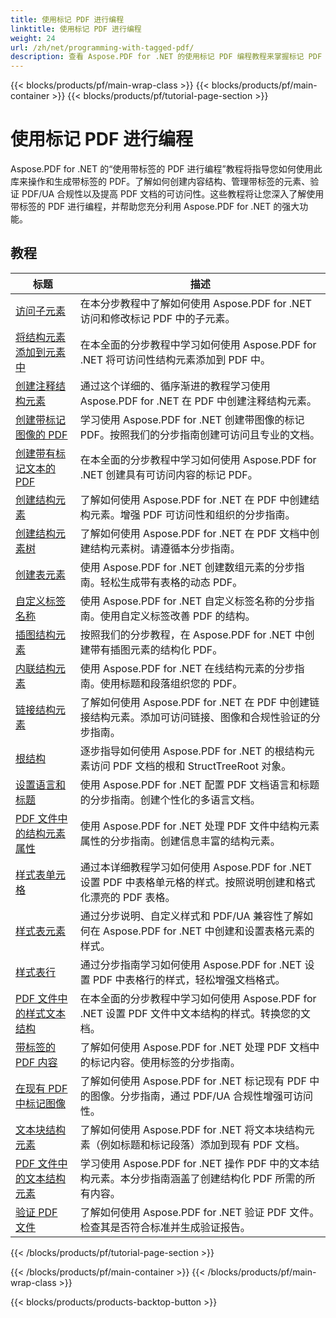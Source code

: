 ```yaml
---
title: 使用标记 PDF 进行编程
linktitle: 使用标记 PDF 进行编程
weight: 24
url: /zh/net/programming-with-tagged-pdf/
description: 查看 Aspose.PDF for .NET 的使用标记 PDF 编程教程来掌握标记 PDF 的操作和生成。
---
```


{{< blocks/products/pf/main-wrap-class >}}
{{< blocks/products/pf/main-container >}}
{{< blocks/products/pf/tutorial-page-section >}}

# 使用标记 PDF 进行编程


Aspose.PDF for .NET 的“使用带标签的 PDF 进行编程”教程将指导您如何使用此库来操作和生成带标签的 PDF。了解如何创建内容结构、管理带标签的元素、验证 PDF/UA 合规性以及提高 PDF 文档的可访问性。这些教程将让您深入了解使用带标签的 PDF 进行编程，并帮助您充分利用 Aspose.PDF for .NET 的强大功能。

## 教程
| 标题 | 描述 |
| --- | --- | 
| [访问子元素](./access-children-elements/) | 在本分步教程中了解如何使用 Aspose.PDF for .NET 访问和修改标记 PDF 中的子元素。 |  
| [将结构元素添加到元素中](./add-structure-element-into-element/) | 在本全面的分步教程中学习如何使用 Aspose.PDF for .NET 将可访问性结构元素添加到 PDF 中。 |  
| [创建注释结构元素](./create-note-structure-element/) | 通过这个详细的、循序渐进的教程学习使用 Aspose.PDF for .NET 在 PDF 中创建注释结构元素。 |  
| [创建带标记图像的 PDF](./create-pdf-with-tagged-image/) | 学习使用 Aspose.PDF for .NET 创建带图像的标记 PDF。按照我们的分步指南创建可访问且专业的文档。 |  
| [创建带有标记文本的 PDF](./create-pdf-with-tagged-text/) | 在本全面的分步教程中学习如何使用 Aspose.PDF for .NET 创建具有可访问内容的标记 PDF。 |  
| [创建结构元素](./create-structure-elements/) | 了解如何使用 Aspose.PDF for .NET 在 PDF 中创建结构元素。增强 PDF 可访问性和组织的分步指南。 |  
| [创建结构元素树](./create-structure-elements-tree/) | 了解如何使用 Aspose.PDF for .NET 在 PDF 文档中创建结构元素树。请遵循本分步指南。 |  
| [创建表元素](./create-table-element/) | 使用 Aspose.PDF for .NET 创建数组元素的分步指南。轻松生成带有表格的动态 PDF。 |  
| [自定义标签名称](./custom-tag-name/) | 使用 Aspose.PDF for .NET 自定义标签名称的分步指南。使用自定义标签改善 PDF 的结构。 |  
| [插图结构元素](./illustration-structure-elements/) | 按照我们的分步教程，在 Aspose.PDF for .NET 中创建带有插图元素的结构化 PDF。 |  
| [内联结构元素](./inline-structure-elements/) | 使用 Aspose.PDF for .NET 在线结构元素的分步指南。使用标题和段落组织您的 PDF。 |  
| [链接结构元素](./link-structure-elements/) | 了解如何使用 Aspose.PDF for .NET 在 PDF 中创建链接结构元素。添加可访问链接、图像和合规性验证的分步指南。 |  
| [根结构](./root-structure/) | 逐步指导如何使用 Aspose.PDF for .NET 的根结构元素访问 PDF 文档的根和 StructTreeRoot 对象。 |  
| [设置语言和标题](./setup-language-and-title/) | 使用 Aspose.PDF for .NET 配置 PDF 文档语言和标题的分步指南。创建个性化的多语言文档。 |  
| [PDF 文件中的结构元素属性](./structure-elements-properties/) | 使用 Aspose.PDF for .NET 处理 PDF 文件中结构元素属性的分步指南。创建信息丰富的结构元素。 |  
| [样式表单元格](./style-table-cell/) | 通过本详细教程学习如何使用 Aspose.PDF for .NET 设置 PDF 中表格单元格的样式。按照说明创建和格式化漂亮的 PDF 表格。 |  
| [样式表元素](./style-table-element/) | 通过分步说明、自定义样式和 PDF/UA 兼容性了解如何在 Aspose.PDF for .NET 中创建和设置表格元素的样式。 |  
| [样式表行](./style-table-row/) | 通过分步指南学习如何使用 Aspose.PDF for .NET 设置 PDF 中表格行的样式，轻松增强文档格式。 |  
| [PDF 文件中的样式文本结构](./style-text-structure/) | 在本全面的分步教程中学习如何使用 Aspose.PDF for .NET 设置 PDF 文件中文本结构的样式。转换您的文档。 |  
| [带标签的 PDF 内容](./tagged-pdf-content/) | 了解如何使用 Aspose.PDF for .NET 处理 PDF 文档中的标记内容。使用标签的分步指南。 |  
| [在现有 PDF 中标记图像](./tag-image-in-existing-pdf/) | 了解如何使用 Aspose.PDF for .NET 标记现有 PDF 中的图像。分步指南，通过 PDF/UA 合规性增强可访问性。 |  
| [文本块结构元素](./text-block-structure-elements/) | 了解如何使用 Aspose.PDF for .NET 将文本块结构元素（例如标题和标记段落）添加到现有 PDF 文档。 |  
| [PDF 文件中的文本结构元素](./text-structure-elements/) | 学习使用 Aspose.PDF for .NET 操作 PDF 中的文本结构元素。本分步指南涵盖了创建结构化 PDF 所需的所有内容。 |  
| [验证 PDF 文件](./validate-pdf/) | 了解如何使用 Aspose.PDF for .NET 验证 PDF 文件。检查其是否符合标准并生成验证报告。 |  
{{< /blocks/products/pf/tutorial-page-section >}}

{{< /blocks/products/pf/main-container >}}
{{< /blocks/products/pf/main-wrap-class >}}

{{< blocks/products/products-backtop-button >}}
